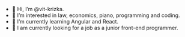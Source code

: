 - 👋 Hi, I’m @vit-krizka.
- 👀 I’m interested in law, economics, piano, programming and coding.
- 🌱 I’m currently learning Angular and React.
- 💼 I am currently looking for a job as a junior front-end programmer.

<!---
vit-krizka/vit-krizka is a ✨ special ✨ repository because its `README.md` (this file) appears on your GitHub profile.
You can click the Preview link to take a look at your changes.
--->
